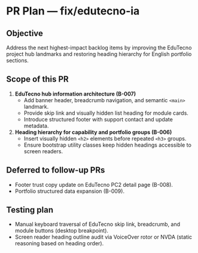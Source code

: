# PR Plan — fix/edutecno-ia

## Objective
Address the next highest-impact backlog items by improving the EduTecno project hub landmarks and restoring heading hierarchy for English portfolio sections.

## Scope of this PR
1. **EduTecno hub information architecture (B-007)**
   - Add banner header, breadcrumb navigation, and semantic `<main>` landmark.
   - Provide skip link and visually hidden list heading for module cards.
   - Introduce structured footer with support contact and update metadata.
2. **Heading hierarchy for capability and portfolio groups (B-006)**
   - Insert visually hidden `<h2>` elements before repeated `<h3>` groups.
   - Ensure bootstrap utility classes keep hidden headings accessible to screen readers.

## Deferred to follow-up PRs
- Footer trust copy update on EduTecno PC2 detail page (B-008).
- Portfolio structured data expansion (B-009).

## Testing plan
- Manual keyboard traversal of EduTecno skip link, breadcrumb, and module buttons (desktop breakpoint).
- Screen reader heading outline audit via VoiceOver rotor or NVDA (static reasoning based on heading order).

